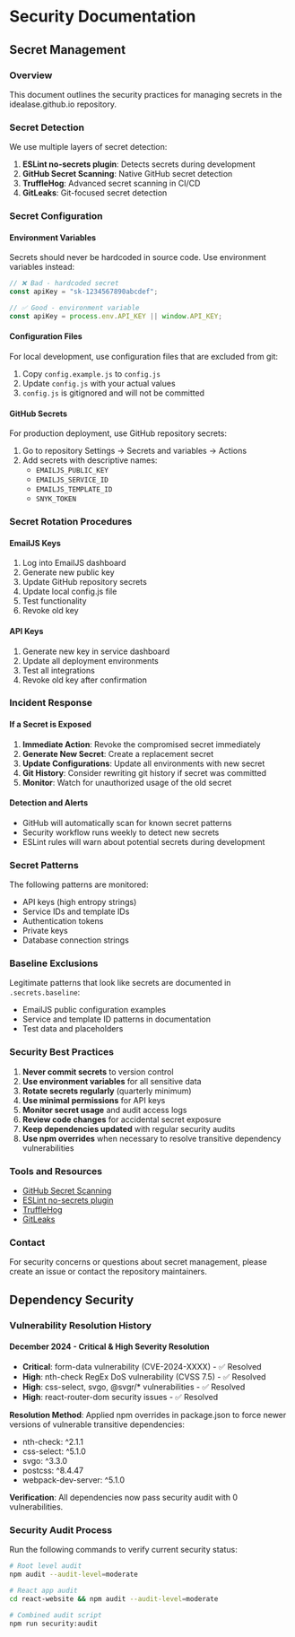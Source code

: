 # Security Documentation

## Secret Management

### Overview
This document outlines the security practices for managing secrets in the idealase.github.io repository.

### Secret Detection
We use multiple layers of secret detection:

1. **ESLint no-secrets plugin**: Detects secrets during development
2. **GitHub Secret Scanning**: Native GitHub secret detection
3. **TruffleHog**: Advanced secret scanning in CI/CD
4. **GitLeaks**: Git-focused secret detection

### Secret Configuration

#### Environment Variables
Secrets should never be hardcoded in source code. Use environment variables instead:

```javascript
// ❌ Bad - hardcoded secret
const apiKey = "sk-1234567890abcdef";

// ✅ Good - environment variable
const apiKey = process.env.API_KEY || window.API_KEY;
```

#### Configuration Files
For local development, use configuration files that are excluded from git:

1. Copy `config.example.js` to `config.js`
2. Update `config.js` with your actual values
3. `config.js` is gitignored and will not be committed

#### GitHub Secrets
For production deployment, use GitHub repository secrets:

1. Go to repository Settings → Secrets and variables → Actions
2. Add secrets with descriptive names:
   - `EMAILJS_PUBLIC_KEY`
   - `EMAILJS_SERVICE_ID`
   - `EMAILJS_TEMPLATE_ID`
   - `SNYK_TOKEN`

### Secret Rotation Procedures

#### EmailJS Keys
1. Log into EmailJS dashboard
2. Generate new public key
3. Update GitHub repository secrets
4. Update local config.js file
5. Test functionality
6. Revoke old key

#### API Keys
1. Generate new key in service dashboard
2. Update all deployment environments
3. Test all integrations
4. Revoke old key after confirmation

### Incident Response

#### If a Secret is Exposed
1. **Immediate Action**: Revoke the compromised secret immediately
2. **Generate New Secret**: Create a replacement secret
3. **Update Configurations**: Update all environments with new secret
4. **Git History**: Consider rewriting git history if secret was committed
5. **Monitor**: Watch for unauthorized usage of the old secret

#### Detection and Alerts
- GitHub will automatically scan for known secret patterns
- Security workflow runs weekly to detect new secrets
- ESLint rules will warn about potential secrets during development

### Secret Patterns
The following patterns are monitored:

- API keys (high entropy strings)
- Service IDs and template IDs
- Authentication tokens
- Private keys
- Database connection strings

### Baseline Exclusions
Legitimate patterns that look like secrets are documented in `.secrets.baseline`:
- EmailJS public configuration examples
- Service and template ID patterns in documentation
- Test data and placeholders

### Security Best Practices

1. **Never commit secrets** to version control
2. **Use environment variables** for all sensitive data
3. **Rotate secrets regularly** (quarterly minimum)
4. **Use minimal permissions** for API keys
5. **Monitor secret usage** and audit access logs
6. **Review code changes** for accidental secret exposure
7. **Keep dependencies updated** with regular security audits
8. **Use npm overrides** when necessary to resolve transitive dependency vulnerabilities

### Tools and Resources

- [GitHub Secret Scanning](https://docs.github.com/en/code-security/secret-scanning)
- [ESLint no-secrets plugin](https://github.com/nickdeis/eslint-plugin-no-secrets)
- [TruffleHog](https://github.com/trufflesecurity/trufflehog)
- [GitLeaks](https://github.com/zricethezav/gitleaks)

### Contact
For security concerns or questions about secret management, please create an issue or contact the repository maintainers.

## Dependency Security

### Vulnerability Resolution History

#### December 2024 - Critical & High Severity Resolution
- **Critical**: form-data vulnerability (CVE-2024-XXXX) - ✅ Resolved
- **High**: nth-check RegEx DoS vulnerability (CVSS 7.5) - ✅ Resolved  
- **High**: css-select, svgo, @svgr/* vulnerabilities - ✅ Resolved
- **High**: react-router-dom security issues - ✅ Resolved

**Resolution Method**: Applied npm overrides in package.json to force newer versions of vulnerable transitive dependencies:
- nth-check: ^2.1.1
- css-select: ^5.1.0  
- svgo: ^3.3.0
- postcss: ^8.4.47
- webpack-dev-server: ^5.1.0

**Verification**: All dependencies now pass security audit with 0 vulnerabilities.

### Security Audit Process
Run the following commands to verify current security status:
```bash
# Root level audit
npm audit --audit-level=moderate

# React app audit  
cd react-website && npm audit --audit-level=moderate

# Combined audit script
npm run security:audit
```